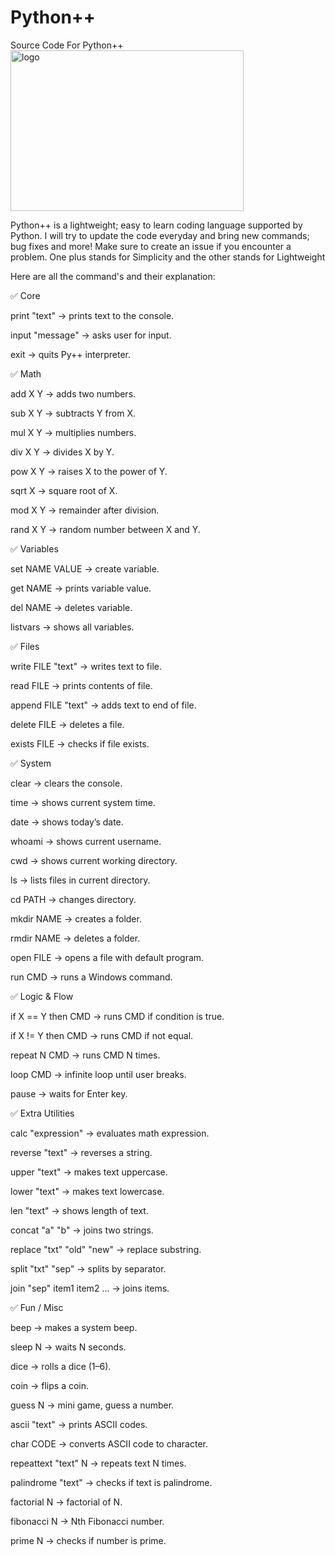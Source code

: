 # Python++
Source Code For Python++
<img width="373" height="257" alt="logo" src="https://github.com/user-attachments/assets/9d5abee2-a17a-4770-89bd-1fd544a93a76" />

Python++ is a lightweight; easy to learn coding language supported by Python. I will try to update the code everyday and bring new commands; bug fixes and more! Make sure to create an issue if you encounter a problem.
One plus stands for Simplicity and the other stands for Lightweight

Here are all the command's and their explanation:

✅ Core

print "text" → prints text to the console.

input "message" → asks user for input.

exit → quits Py++ interpreter.

✅ Math

add X Y → adds two numbers.

sub X Y → subtracts Y from X.

mul X Y → multiplies numbers.

div X Y → divides X by Y.

pow X Y → raises X to the power of Y.

sqrt X → square root of X.

mod X Y → remainder after division.

rand X Y → random number between X and Y.

✅ Variables

set NAME VALUE → create variable.

get NAME → prints variable value.

del NAME → deletes variable.

listvars → shows all variables.

✅ Files

write FILE "text" → writes text to file.

read FILE → prints contents of file.

append FILE "text" → adds text to end of file.

delete FILE → deletes a file.

exists FILE → checks if file exists.

✅ System

clear → clears the console.

time → shows current system time.

date → shows today’s date.

whoami → shows current username.

cwd → shows current working directory.

ls → lists files in current directory.

cd PATH → changes directory.

mkdir NAME → creates a folder.

rmdir NAME → deletes a folder.

open FILE → opens a file with default program.

run CMD → runs a Windows command.

✅ Logic & Flow

if X == Y then CMD → runs CMD if condition is true.

if X != Y then CMD → runs CMD if not equal.

repeat N CMD → runs CMD N times.

loop CMD → infinite loop until user breaks.

pause → waits for Enter key.

✅ Extra Utilities

calc "expression" → evaluates math expression.

reverse "text" → reverses a string.

upper "text" → makes text uppercase.

lower "text" → makes text lowercase.

len "text" → shows length of text.

concat "a" "b" → joins two strings.

replace "txt" "old" "new" → replace substring.

split "txt" "sep" → splits by separator.

join "sep" item1 item2 ... → joins items.

✅ Fun / Misc

beep → makes a system beep.

sleep N → waits N seconds.

dice → rolls a dice (1–6).

coin → flips a coin.

guess N → mini game, guess a number.

ascii "text" → prints ASCII codes.

char CODE → converts ASCII code to character.

repeattext "text" N → repeats text N times.

palindrome "text" → checks if text is palindrome.

factorial N → factorial of N.

fibonacci N → Nth Fibonacci number.

prime N → checks if number is prime.
